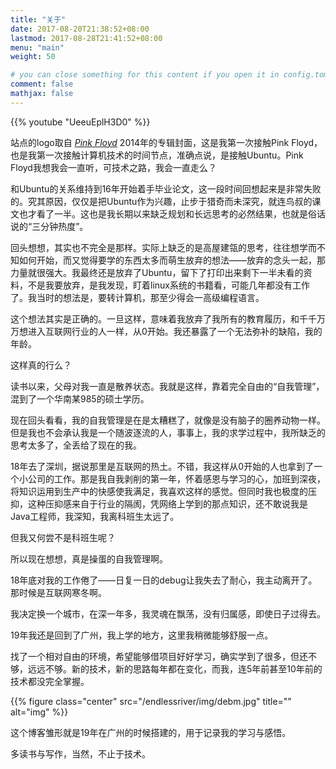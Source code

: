 ```yaml
---
title: "关于"
date: 2017-08-20T21:38:52+08:00
lastmod: 2017-08-28T21:41:52+08:00
menu: "main"
weight: 50

# you can close something for this content if you open it in config.toml.
comment: false
mathjax: false
---
```

<!--29718002-->

{{% youtube "UeeuEplH3D0" %}}

站点的logo取自 [*Pink Floyd*](https://en.wikipedia.org/wiki/Pink_Floyd) 2014年的专辑封面，这是我第一次接触Pink Floyd，也是我第一次接触计算机技术的时间节点，准确点说，是接触Ubuntu。Pink Floyd我想我会一直听，可技术之路，我会一直走么？

和Ubuntu的关系维持到16年开始着手毕业论文，这一段时间回想起来是非常失败的。究其原因，仅仅是把Ubuntu作为兴趣，止步于猎奇而未深究，就连鸟叔的课文也才看了一半。这也是我长期以来缺乏规划和长远思考的必然结果，也就是俗话说的“三分钟热度”。

回头想想，其实也不完全是那样。实际上缺乏的是高屋建瓴的思考，往往想学而不知如何开始，而又觉得要学的东西太多而萌生放弃的想法——放弃的念头一起，那力量就很强大。我最终还是放弃了Ubuntu，留下了打印出来剩下一半未看的资料，不是我要放弃，是我发现，盯着linux系统的书籍看，可能几年都没有工作了。我当时的想法是，要转计算机，那至少得会一高级编程语言。

这个想法其实是正确的。一旦这样，意味着我放弃了我所有的教育履历，和千千万万想进入互联网行业的人一样，从0开始。我还暴露了一个无法弥补的缺陷，我的年龄。

这样真的行么？

读书以来，父母对我一直是散养状态。我就是这样，靠着完全自由的“自我管理”，混到了一个华南某985的硕士学历。

现在回头看看，我的自我管理是在是太糟糕了，就像是没有脑子的圈养动物一样。但是我也不会承认我是一个随波逐流的人，事事上，我的求学过程中，我所缺乏的思考太多了，全丢给了现在的我。

18年去了深圳，据说那里是互联网的热土。不错，我这样从0开始的人也拿到了一个小公司的工作。那是我自我剥削的第一年，怀着感恩与学习的心，加班到深夜，将知识运用到生产中的快感使我满足，我喜欢这样的感觉。但同时我也极度的压抑，这种压抑感来自于行业的隔阂，凭网络上学到的那点知识，还不敢说我是Java工程师，我深知，我离科班生太远了。

但我又何尝不是科班生呢？

所以现在想想，真是操蛋的自我管理啊。

18年底对我的工作倦了——日复一日的debug让我失去了耐心，我主动离开了。那时候是互联网寒冬啊。

我决定换一个城市，在深一年多，我灵魂在飘荡，没有归属感，即使日子过得去。

19年我还是回到了广州，我上学的地方，这里我稍微能够舒服一点。

找了一个相对自由的环境，希望能够借项目好好学习，确实学到了很多，但还不够，远远不够。新的技术，新的思路每年都在变化，而我，连5年前甚至10年前的技术都没完全掌握。

{{% figure class="center" src="/endlessriver/img/debm.jpg" title="" alt="img" %}}

这个博客雏形就是19年在广州的时候搭建的，用于记录我的学习与感悟。

多读书与写作，当然，不止于技术。
